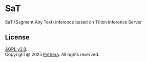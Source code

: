 # SaT
SaT (Segment Any Text) inference based on Triton Inference Server
## License
[AGPL v3.0](LICENSE).<br>
Copyright @ 2025 [Pythera](https://github.com/pytheralab/sati). All rights reserved.